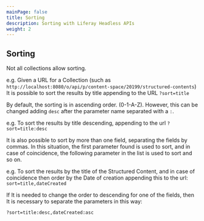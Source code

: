```yaml
---
mainPage: false
title: Sorting
description: Sorting with Liferay Headless APIs
weight: 2
---
```


## Sorting

Not all collections allow sorting.

<!---
Not all collections allow sorting. The ones that support it will contain the 
optional parameter `{lb}?sort{rb}` in their template.
-->

e.g. Given a URL for a Collection (such as `http://localhost:8080/o/api/p/content-space/20199/structured-contents`)
It is possible to sort the results by title appending to the URL `?sort=title`

By default, the sorting is in ascending order. (0-1-A-Z). However, this can be changed
adding `desc` after the parameter name separated with a `:`.

e.g. To sort the results by title descending, appending to the url `?sort=title:desc`

It is also possible to sort by more than one field, separating the fields by commas.
In this situation, the first parameter found is used to sort, and in case of coincidence,
the following parameter in the list is used to sort and so on. 

e.g. To sort the results by the title of the Structured Content, and in case of coincidence
then order by the Date of creation appending this to the url: `sort=title,dateCreated`

If It is needed to change the order to descending for one of the fields, then It is necessary 
to separate the parameters in this way:

`?sort=title:desc,dateCreated:asc`
